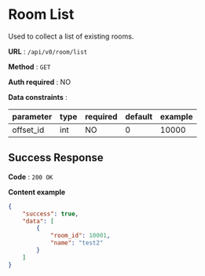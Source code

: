 # Room List

Used to collect a list of existing rooms.

**URL** : `/api/v0/room/list`

**Method** : `GET`

**Auth required** : NO

**Data constraints** :

| parameter | type | required | default | example |
|-----------|------|----------|---------|---------|
| offset_id | int  | NO       | 0       | 10000   |

## Success Response

**Code** : `200 OK`

**Content example**

```json
{
    "success": true,
    "data": [
        {
            "room_id": 10001,
            "name": "test2"
        }
    ]
}
```